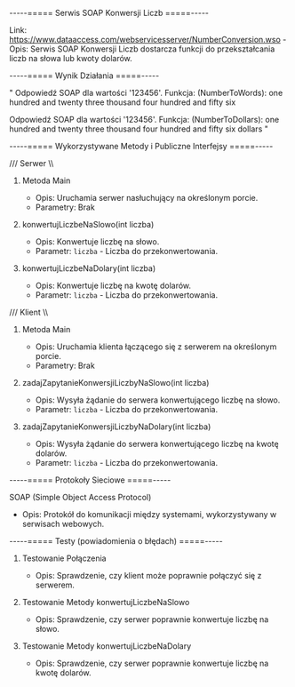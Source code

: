 -----===== Serwis SOAP Konwersji Liczb =====-----

Link: https://www.dataaccess.com/webservicesserver/NumberConversion.wso
    - Opis: Serwis SOAP Konwersji Liczb dostarcza funkcji do przekształcania liczb na słowa lub kwoty dolarów.


-----===== Wynik Działania =====-----

"
Odpowiedź SOAP dla wartości '123456'. Funkcja: (NumberToWords):
one hundred and twenty three thousand four hundred and fifty six



Odpowiedź SOAP dla wartości '123456'. Funkcja: (NumberToDollars):
one hundred and twenty three thousand four hundred and fifty six dollars
"

-----===== Wykorzystywane Metody i Publiczne Interfejsy =====-----

/// Serwer \\\

1. Metoda Main
   - Opis: Uruchamia serwer nasłuchujący na określonym porcie.
   - Parametry: Brak

2. konwertujLiczbeNaSlowo(int liczba)
   - Opis: Konwertuje liczbę na słowo.
   - Parametr: `liczba` - Liczba do przekonwertowania.

3. konwertujLiczbeNaDolary(int liczba)
   - Opis: Konwertuje liczbę na kwotę dolarów.
   - Parametr: `liczba` - Liczba do przekonwertowania.

/// Klient \\\

1. Metoda Main
   - Opis: Uruchamia klienta łączącego się z serwerem na określonym porcie.
   - Parametry: Brak

2. zadajZapytanieKonwersjiLiczbyNaSlowo(int liczba)
   - Opis: Wysyła żądanie do serwera konwertującego liczbę na słowo.
   - Parametr: `liczba` - Liczba do przekonwertowania.

3. zadajZapytanieKonwersjiLiczbyNaDolary(int liczba)
   - Opis: Wysyła żądanie do serwera konwertującego liczbę na kwotę dolarów.
   - Parametr: `liczba` - Liczba do przekonwertowania.



-----===== Protokoły Sieciowe =====-----

SOAP (Simple Object Access Protocol)
   - Opis: Protokół do komunikacji między systemami, wykorzystywany w serwisach webowych.



-----===== Testy (powiadomienia o błędach) =====-----

1. Testowanie Połączenia
   - Opis: Sprawdzenie, czy klient może poprawnie połączyć się z serwerem.

2. Testowanie Metody konwertujLiczbeNaSlowo
   - Opis: Sprawdzenie, czy serwer poprawnie konwertuje liczbę na słowo.

3. Testowanie Metody konwertujLiczbeNaDolary
   - Opis: Sprawdzenie, czy serwer poprawnie konwertuje liczbę na kwotę dolarów.
